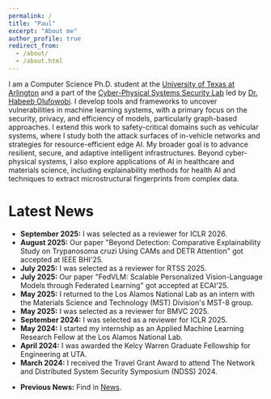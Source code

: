 ```yaml
---
permalink: /
title: "Paul"
excerpt: "About me"
author_profile: true
redirect_from: 
  - /about/
  - /about.html
---
```


I am a Computer Science Ph.D. student at the [University of Texas at Arlington](https://www.uta.edu) and a part of the [Cyber-Physical Systems Security Lab](https://csslab.uta.edu) led by [Dr. Habeeb Olufowobi](https://dipupo.github.io). I develop tools and frameworks to uncover vulnerabilities in machine learning systems, with a primary focus on the security, privacy, and efficiency of models, particularly graph-based approaches. I extend this work to safety-critical domains such as vehicular systems, where I study both the attack surfaces of in-vehicle networks and strategies for resource-efficient edge AI. My broader goal is to advance resilient, secure, and adaptive intelligent infrastructures. Beyond cyber-physical systems, I also explore applications of AI in healthcare and materials science, including explainability methods for health AI and techniques to extract microstructural fingerprints from complex data.

Latest News
=======
- **September 2025:** I was selected as a reviewer for ICLR 2026.
- **August 2025:** Our paper "Beyond Detection: Comparative Explainability Study on Trypanosoma cruzi Using CAMs and DETR Attention" got accepted at IEEE BHI'25.
- **July 2025:** I was selected as a reviewer for RTSS 2025.
- **July 2025:** Our paper "FedVLM: Scalable Personalized Vision-Language Models through Federated Learning" got accepted at ECAI'25.
- **May 2025:** I returned to the Los Alamos National Lab as an intern with the Materials Science and Technology (MST) Division's MST-8 group.
- **May 2025:** I was selected as a reviewer for BMVC 2025.
- **September 2024:** I was selected as a reviewer for ICLR 2025.
- **May 2024:** I started my internship as an Applied Machine Learning Research Fellow at the Los Alamos National Lab.
- **April 2024:** I was awarded the Kelcy Warren Graduate Fellowship for Engineering at UTA.
- **March 2024:** I received the Travel Grant Award to attend The Network and Distributed System Security Symposium (NDSS) 2024.
<!-- - **February 2024:** Our article titled “Towards named data networking technology: Emerging applications, use cases, and challenges for secure data communication” got published in the Future Generation Computer Systems journal.
- **February 2024:** I joined the student volunteers at VechileSec'24. 
- **January 2024:** Our article "AutoWatch: Learning Driver Behavior with Graphs for Auto Theft Detection and Situational Awareness" has been accepted to VehicleSec'24.
- **September 2023:** I was selected as one of the recipients of the 2023 Tapia Registration scholarship to attend [ACM Richard Tapia Celebration of Diversity in Computing Conference](https://tapiaconference.cmd-it.org).
- **August 2023:** I was selected as one of the recipients of the participant support stipend for the [2023 STARS Celebration](https://tapiaconference.cmd-it.org).
- **May 2023:** Our paper titled “Deep Reinforcement Learning for Energy-Efficient Task Offloading in Cooperative Vehicular Edge Networks” got accepted in the 2023 IEEE International Conference on Industrial Informatics.
- **May 2023:** Our paper titled “FedCime: An Efficient Federated Learning Approach For Clients in Mobile Edge Computing” got accepted in the 2023 IEEE International Conference on Edge Computing and Communications.
- **March 2023:** I was selected as one of the recipients of the NSF student travel award for the [2023 CPS-IoT Week](https://cps-iot-week2023.cs.utsa.edu).-->
- **Previous News:** Find in [News](talks.html). 